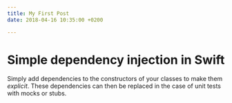 ```yaml
---
title: My First Post
date: 2018-04-16 10:35:00 +0200

---
```

# Simple dependency injection in Swift

Simply add dependencies to the constructors of your classes to make them _explicit_. These dependencies can then be replaced in the case of unit tests with mocks or stubs.
